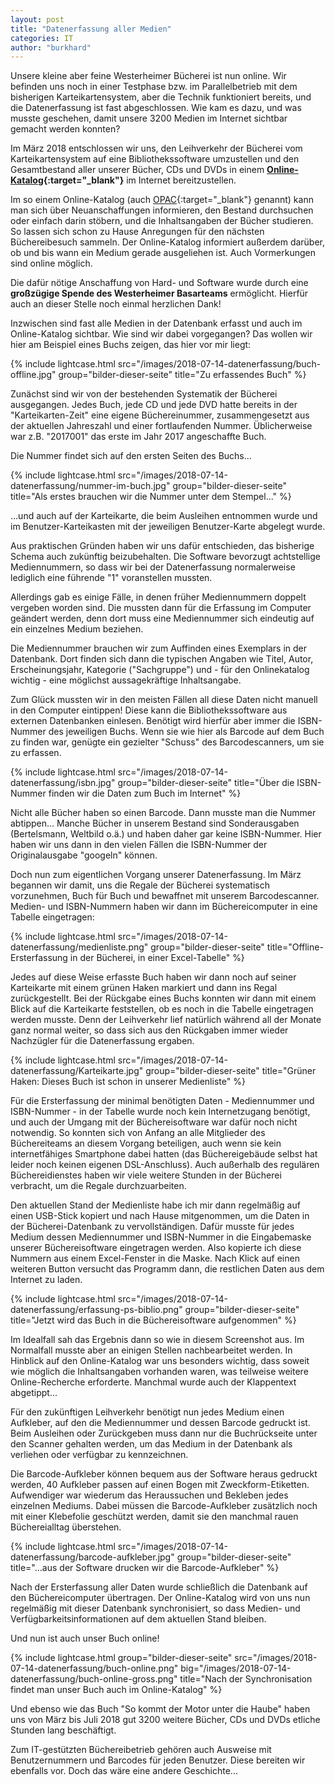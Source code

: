 ```yaml
---
layout: post
title: "Datenerfassung aller Medien"
categories: IT
author: "burkhard"
---
```


Unsere kleine aber feine Westerheimer Bücherei ist nun online. Wir befinden uns noch in einer Testphase bzw. im Parallelbetrieb mit dem bisherigen Karteikartensystem, aber die Technik funktioniert bereits, und die Datenerfassung ist fast abgeschlossen. Wie kam es dazu, und was musste geschehen, damit unsere 3200 Medien im Internet sichtbar gemacht werden konnten?

Im März 2018 entschlossen wir uns, den Leihverkehr der Bücherei vom Karteikartensystem auf eine Bibliothekssoftware umzustellen und den Gesamtbestand aller unserer Bücher, CDs und DVDs in einem **[Online-Katalog](https://www.biblino.de/westerheim){:target="_blank"}** im Internet bereitzustellen.

Im  so einem Online-Katalog (auch [OPAC](https://de.wikipedia.org/wiki/OPAC){:target="_blank"}  genannt) kann man sich über Neuanschaffungen informieren, den Bestand durchsuchen oder einfach darin stöbern, und die Inhaltsangaben der Bücher studieren. So lassen sich schon zu Hause Anregungen für den nächsten Büchereibesuch sammeln. Der Online-Katalog informiert außerdem darüber, ob und bis wann ein Medium gerade ausgeliehen ist. Auch Vormerkungen sind online möglich.

Die dafür nötige Anschaffung von Hard- und Software wurde durch eine **großzügige Spende des Westerheimer Basarteams** ermöglicht. Hierfür auch an dieser Stelle noch einmal herzlichen Dank!

Inzwischen sind fast alle Medien in der Datenbank erfasst und auch im Online-Katalog sichtbar. Wie sind wir dabei vorgegangen? Das wollen wir hier am Beispiel eines Buchs zeigen, das hier vor mir liegt:

{% include lightcase.html src="/images/2018-07-14-datenerfassung/buch-offline.jpg" group="bilder-dieser-seite"
           title="Zu erfassendes Buch" %}

Zunächst sind wir von der bestehenden Systematik der Bücherei ausgegangen. Jedes Buch, jede CD und jede DVD hatte bereits in der "Karteikarten-Zeit" eine eigene Büchereinummer, zusammengesetzt aus der aktuellen Jahreszahl und einer fortlaufenden Nummer. Üblicherweise war z.B. "2017001" das erste im Jahr 2017 angeschaffte Buch. 

Die Nummer findet sich auf den ersten Seiten des Buchs...

{% include lightcase.html src="/images/2018-07-14-datenerfassung/nummer-im-buch.jpg" group="bilder-dieser-seite"
           title="Als erstes brauchen wir die Nummer unter dem Stempel..." %}

...und auch auf der Karteikarte, die beim Ausleihen entnommen wurde und im Benutzer-Karteikasten mit der jeweiligen Benutzer-Karte abgelegt wurde.

Aus praktischen Gründen haben wir uns dafür entschieden, das bisherige Schema auch zukünftig beizubehalten. Die Software bevorzugt achtstellige Mediennummern, so dass wir bei der Datenerfassung normalerweise lediglich eine führende "1" voranstellen mussten.

Allerdings gab es einige Fälle, in denen früher Mediennummern doppelt vergeben worden sind. Die mussten dann für die Erfassung im Computer geändert werden, denn dort muss eine Mediennummer sich eindeutig auf ein einzelnes Medium beziehen.

Die Mediennummer brauchen wir zum Auffinden eines Exemplars in der Datenbank. Dort finden sich dann die typischen Angaben wie Titel, Autor, Erscheinungsjahr, Kategorie ("Sachgruppe") und - für den Onlinekatalog wichtig - eine möglichst aussagekräftige Inhaltsangabe.

Zum Glück mussten wir in den meisten Fällen all diese Daten nicht manuell in den Computer eintippen! Diese kann die Bibliothekssoftware aus externen Datenbanken einlesen. Benötigt wird hierfür aber immer die ISBN-Nummer des jeweiligen Buchs. Wenn sie wie hier als Barcode auf dem Buch zu finden war, genügte ein gezielter "Schuss" des Barcodescanners, um sie zu erfassen.

{% include lightcase.html src="/images/2018-07-14-datenerfassung/isbn.jpg" group="bilder-dieser-seite"
           title="Über die ISBN-Nummer finden wir die Daten zum Buch im Internet" %}

Nicht alle Bücher haben so einen Barcode. Dann musste man die Nummer abtippen... Manche Bücher in unserem Bestand sind Sonderausgaben (Bertelsmann, Weltbild o.ä.) und haben daher gar keine ISBN-Nummer. Hier haben wir uns dann in den vielen Fällen die ISBN-Nummer der Originalausgabe "googeln" können. 

Doch nun zum eigentlichen Vorgang unserer Datenerfassung. Im März begannen wir damit, uns die Regale der Bücherei systematisch vorzunehmen, Buch für Buch und bewaffnet mit unserem Barcodescanner.  Medien- und ISBN-Nummern haben wir dann im Büchereicomputer in eine Tabelle eingetragen:

{% include lightcase.html src="/images/2018-07-14-datenerfassung/medienliste.png" group="bilder-dieser-seite"
           title="Offline-Ersterfassung in der Bücherei, in einer Excel-Tabelle" %}

Jedes auf diese Weise erfasste Buch haben wir dann noch auf seiner Karteikarte mit einem grünen Haken markiert und dann ins Regal zurückgestellt. Bei der Rückgabe eines Buchs konnten wir dann mit einem Blick auf die Karteikarte feststellen, ob es noch in die Tabelle eingetragen werden musste. Denn der Leihverkehr lief natürlich während all der Monate ganz normal weiter, so dass sich aus den Rückgaben immer wieder Nachzügler für die Datenerfassung ergaben.

{% include lightcase.html src="/images/2018-07-14-datenerfassung/Karteikarte.jpg" group="bilder-dieser-seite"
           title="Grüner Haken: Dieses Buch ist schon in unserer Medienliste" %}

Für die Ersterfassung der minimal benötigten Daten - Mediennummer und ISBN-Nummer - in der Tabelle wurde noch kein Internetzugang benötigt, und auch der Umgang mit der Büchereisoftware war dafür noch nicht notwendig. So konnten sich von Anfang an alle Mitglieder des Büchereiteams an diesem Vorgang beteiligen, auch wenn sie kein internetfähiges Smartphone dabei hatten (das Büchereigebäude selbst hat leider noch keinen eigenen DSL-Anschluss). Auch außerhalb des regulären Büchereidienstes haben wir viele weitere Stunden in der Bücherei verbracht, um die Regale durchzuarbeiten.

Den aktuellen Stand der Medienliste habe ich mir dann regelmäßig auf einen USB-Stick kopiert und nach Hause mitgenommen, um die Daten in der Bücherei-Datenbank zu vervollständigen. Dafür musste für jedes Medium dessen Mediennummer und ISBN-Nummer in die Eingabemaske unserer Büchereisoftware eingetragen werden. Also kopierte ich diese Nummern aus einem Excel-Fenster in die Maske. Nach Klick auf einen weiteren Button versucht das Programm dann, die restlichen Daten aus dem Internet zu laden.

{% include lightcase.html src="/images/2018-07-14-datenerfassung/erfassung-ps-biblio.png" group="bilder-dieser-seite"
           title="Jetzt wird das Buch in die Büchereisoftware aufgenommen" %}

Im Idealfall sah das Ergebnis dann so wie in diesem Screenshot aus. Im Normalfall musste aber an einigen Stellen nachbearbeitet werden. In Hinblick auf den Online-Katalog war uns besonders wichtig, dass soweit wie möglich die Inhaltsangaben vorhanden waren, was teilweise weitere Online-Recherche erforderte. Manchmal wurde auch der Klappentext abgetippt...

Für den zukünftigen Leihverkehr benötigt nun jedes Medium einen Aufkleber, auf den die Mediennummer und dessen Barcode gedruckt ist. Beim Ausleihen oder Zurückgeben muss dann nur die Buchrückseite unter den Scanner gehalten werden, um das Medium in der Datenbank als verliehen oder verfügbar zu kennzeichnen.

Die Barcode-Aufkleber können bequem aus der Software heraus gedruckt werden, 40 Aufkleber passen auf einen Bogen mit Zweckform-Etiketten. Aufwendiger war wiederum das Heraussuchen und Bekleben jedes einzelnen Mediums. Dabei müssen die Barcode-Aufkleber zusätzlich noch mit einer Klebefolie geschützt werden, damit sie den manchmal rauen Büchereialltag überstehen.

{% include lightcase.html src="/images/2018-07-14-datenerfassung/barcode-aufkleber.jpg" group="bilder-dieser-seite"
           title="...aus der Software drucken wir die Barcode-Aufkleber" %}

Nach der Ersterfassung aller Daten wurde schließlich die Datenbank auf den Büchereicomputer übertragen. Der Online-Katalog wird von uns nun regelmäßig mit dieser Datenbank synchronisiert, so dass Medien- und Verfügbarkeitsinformationen auf dem aktuellen Stand bleiben.

Und nun ist auch unser Buch online!

{% include lightcase.html group="bilder-dieser-seite"
           src="/images/2018-07-14-datenerfassung/buch-online.png" 
           big="/images/2018-07-14-datenerfassung/buch-online-gross.png" 
           title="Nach der Synchronisation findet man unser Buch auch im Online-Katalog" %}

Und ebenso wie das Buch "So kommt der Motor unter die Haube" haben uns von März bis Juli 2018 gut 3200 weitere Bücher, CDs und DVDs etliche Stunden lang beschäftigt.

Zum IT-gestützten Büchereibetrieb gehören auch Ausweise mit Benutzernummern und Barcodes für jeden Benutzer. Diese bereiten wir ebenfalls vor. Doch das wäre eine andere Geschichte...
